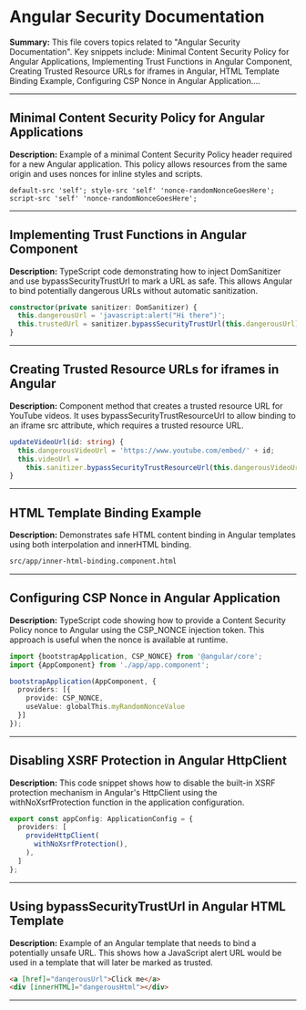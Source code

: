 # Angular Security Documentation

**Summary:** This file covers topics related to "Angular Security Documentation". Key snippets include: Minimal Content Security Policy for Angular Applications, Implementing Trust Functions in Angular Component, Creating Trusted Resource URLs for iframes in Angular, HTML Template Binding Example, Configuring CSP Nonce in Angular Application....

---

## Minimal Content Security Policy for Angular Applications

**Description:** Example of a minimal Content Security Policy header required for a new Angular application. This policy allows resources from the same origin and uses nonces for inline styles and scripts.

```text
default-src 'self'; style-src 'self' 'nonce-randomNonceGoesHere'; script-src 'self' 'nonce-randomNonceGoesHere';
```

---

## Implementing Trust Functions in Angular Component

**Description:** TypeScript code demonstrating how to inject DomSanitizer and use bypassSecurityTrustUrl to mark a URL as safe. This allows Angular to bind potentially dangerous URLs without automatic sanitization.

```typescript
constructor(private sanitizer: DomSanitizer) {
  this.dangerousUrl = 'javascript:alert("Hi there")';
  this.trustedUrl = sanitizer.bypassSecurityTrustUrl(this.dangerousUrl);
}
```

---

## Creating Trusted Resource URLs for iframes in Angular

**Description:** Component method that creates a trusted resource URL for YouTube videos. It uses bypassSecurityTrustResourceUrl to allow binding to an iframe src attribute, which requires a trusted resource URL.

```typescript
updateVideoUrl(id: string) {
  this.dangerousVideoUrl = 'https://www.youtube.com/embed/' + id;
  this.videoUrl =
    this.sanitizer.bypassSecurityTrustResourceUrl(this.dangerousVideoUrl);
}
```

---

## HTML Template Binding Example

**Description:** Demonstrates safe HTML content binding in Angular templates using both interpolation and innerHTML binding.

```html
src/app/inner-html-binding.component.html
```

---

## Configuring CSP Nonce in Angular Application

**Description:** TypeScript code showing how to provide a Content Security Policy nonce to Angular using the CSP_NONCE injection token. This approach is useful when the nonce is available at runtime.

```typescript
import {bootstrapApplication, CSP_NONCE} from '@angular/core';
import {AppComponent} from './app/app.component';

bootstrapApplication(AppComponent, {
  providers: [{
    provide: CSP_NONCE,
    useValue: globalThis.myRandomNonceValue
  }]
});
```

---

## Disabling XSRF Protection in Angular HttpClient

**Description:** This code snippet shows how to disable the built-in XSRF protection mechanism in Angular's HttpClient using the withNoXsrfProtection function in the application configuration.

```typescript
export const appConfig: ApplicationConfig = {
  providers: [
    provideHttpClient(
      withNoXsrfProtection(),
    ),
  ]
};
```

---

## Using bypassSecurityTrustUrl in Angular HTML Template

**Description:** Example of an Angular template that needs to bind a potentially unsafe URL. This shows how a JavaScript alert URL would be used in a template that will later be marked as trusted.

```html
<a [href]="dangerousUrl">Click me</a>
<div [innerHTML]="dangerousHtml"></div>
```

---